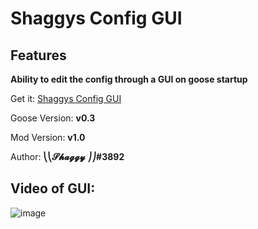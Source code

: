 ﻿# Shaggys Config GUI

## Features

**Ability to edit the config through a GUI on goose startup**


Get it: [Shaggys Config GUI](https://github.com/DesktopGooseUnofficial/ResourceHub/releases/download/ShaggyMenu-1.0/ShaggysGooseMenu.zip)

Goose Version: **v0.3**

Mod Version: **v1.0**

Author: **⎝⎝𝓢𝓱𝓪𝓰𝓰𝔂 ⎠⎠#3892**

## Video of GUI:

![image](https://imgur.com/IU2SuR4)
